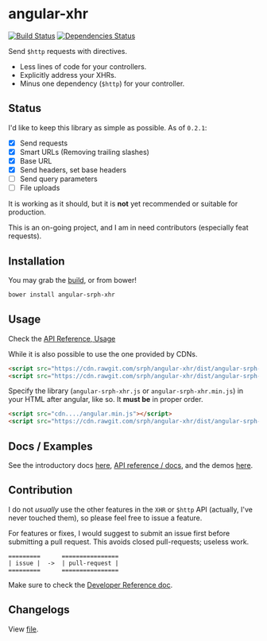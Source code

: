 angular-xhr
==============

[![Build Status](https://travis-ci.org/srph/angular-xhr.svg)](https://travis-ci.org/srph/angular-xhr)
[![Dependencies Status](https://david-dm.org/srph/angular-xhr.png)](https://david-dm.org/srph/angular-xhr.png)

Send ```$http``` requests with directives.

- Less lines of code for your controllers.
- Explicitly address your XHRs.
- Minus one dependency (```$http```) for your controller.

## Status

I'd like to keep this library as simple as possible. As of ```0.2.1```:

- [x] Send requests
- [x] Smart URLs (Removing trailing slashes)
- [x] Base URL
- [x] Send headers, set base headers
- [ ] Send query parameters
- [ ] File uploads

It is working as it should, but it is **not** yet recommended or suitable for production.

This is an on-going project, and I am in need contributors (especially feat requests).

## Installation

You may grab the [build](https://cdn.rawgit.com/srph/angular-xhr/dist/angular-srph-xhr.js), or from bower!

```bash
bower install angular-srph-xhr
```

## Usage

Check the [API Reference, Usage](https://srph.github.io/angular-xhr/reference.html#api-reference-directive-usage)

While it is also possible to use the one provided by CDNs.

```html
<script src="https://cdn.rawgit.com/srph/angular-xhr/dist/angular-srph-xhr.js"></script>
<script src="https://cdn.rawgit.com/srph/angular-xhr/dist/angular-srph-xhr.min.js"></script>
```

Specify the library (```angular-srph-xhr.js``` or ```angular-srph-xhr.min.js```) in your HTML after angular, like so. It **must be** in proper order.

```html
<script src="cdn..../angular.min.js"></script>
<script src="https://cdn.rawgit.com/srph/angular-xhr/dist/angular-srph-xhr.min.js"></script>
```

## Docs / Examples

See the introductory docs [here](https://srph.github.io/angular-xhr), [API reference / docs](https://srph.github.io/angular-xhr/reference.html), and the demos [here](https://srph.github.io/angular-xhr/examples).

## Contribution

I do not *usually* use the other features in the ```XHR``` or ```$http``` API (actually, I've never touched them), so please feel free to issue a feature.

For features or fixes, I would suggest to submit an issue first before submitting a pull request. This avoids closed pull-requests; useless work.

```
=========      ================
| issue |  ->  | pull-request |
=========      ================
```

Make sure to check the [Developer Reference doc](//srph.github.io/angular-xhr/dev-reference.html).

## Changelogs

View [file](https://github.com/srph/angular-xhr/blob/master/CHANGELOG.MD).

